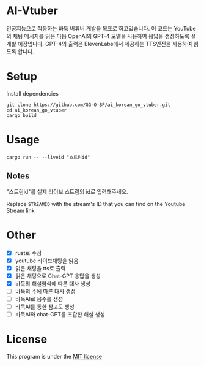 # AI-Vtuber
인공지능으로 작동하는 바둑 버튜버 개발을 목표로 하고있습니다.
이 코드는 YouTube의 채팅 메시지를 읽은 다음 OpenAI의 GPT-4 모델을 사용하여 응답을 생성하도록 설계할 예정입니다.
GPT-4의 출력은 ElevenLabs에서 제공하는 TTS엔진을 사용하여 읽도록 합니다.


# Setup
Install dependencies
```
git clone https://github.com/GG-O-BP/ai_korean_go_vtuber.git
cd ai_korean_go_vtuber
cargo build
```

# Usage
```
cargo run -- --liveid "스트림id"
```

## Notes
"스트림id"를 실제 라이브 스트림의 id로 입력해주세요.

Replace `STREAMID` with the stream's ID that you can find on the Youtube Stream link

# Other

- [x] rust로 수정
- [x] youtube 라이브채팅을 읽음
- [x] 읽은 채팅을 tts로 출력
- [x] 읽은 채팅으로 Chat-GPT 응답을 생성
- [x] 바둑의 해설첨삭에 따른 대사 생성
- [ ] 바둑의 수에 따른 대사 생성
- [ ] 바둑AI로 응수를 생성
- [ ] 바둑AI를 통한 참고도 생성
- [ ] 바둑AI와 chat-GPT를 조합한 해설 생성

# License
This program is under the [MIT license](/LICENSE) 
